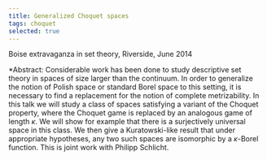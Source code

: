 ```yaml
---
title: Generalized Choquet spaces
tags: choquet
selected: true
---
```


Boise extravaganza in set theory, Riverside, June 2014<!--more-->

*Abstract: Considerable work has been done to study descriptive set theory in spaces of size larger than the continuum. In order to generalize the notion of Polish space or standard Borel space to this setting, it is necessary to find a replacement for the notion of complete metrizability. In this talk we will study a class of spaces satisfying a variant of the Choquet property, where the Choquet game is replaced by an analogous game of length $\kappa$. We will show for example that there is a surjectively universal space in this class. We then give a Kuratowski-like result that under appropriate hypotheses, any two such spaces are isomorphic by a $\kappa$-Borel function. This is joint work with Philipp Schlicht.
